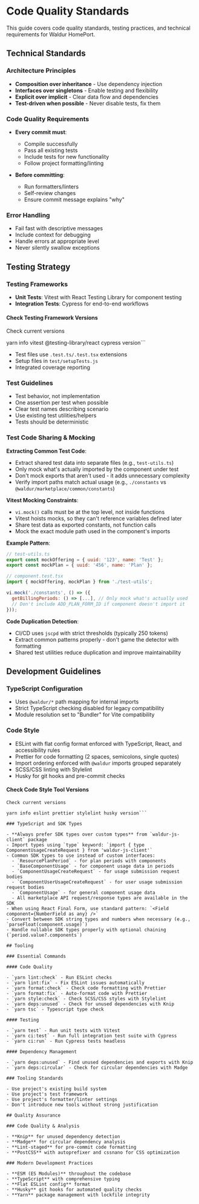 # Code Quality Standards

This guide covers code quality standards, testing practices, and technical requirements for Waldur HomePort.

## Technical Standards

### Architecture Principles

- **Composition over inheritance** - Use dependency injection
- **Interfaces over singletons** - Enable testing and flexibility
- **Explicit over implicit** - Clear data flow and dependencies
- **Test-driven when possible** - Never disable tests, fix them

### Code Quality Requirements

- **Every commit must**:
  - Compile successfully
  - Pass all existing tests
  - Include tests for new functionality
  - Follow project formatting/linting

- **Before committing**:
  - Run formatters/linters
  - Self-review changes
  - Ensure commit message explains "why"

### Error Handling

- Fail fast with descriptive messages
- Include context for debugging
- Handle errors at appropriate level
- Never silently swallow exceptions

## Testing Strategy

### Testing Frameworks

- **Unit Tests**: Vitest with React Testing Library for component testing
- **Integration Tests**: Cypress for end-to-end workflows

#### Check Testing Framework Versions

Check current versions

yarn info vitest @testing-library/react cypress version```

- Test files use `.test.ts/.test.tsx` extensions
- Setup files in `test/setupTests.js`
- Integrated coverage reporting

### Test Guidelines

- Test behavior, not implementation
- One assertion per test when possible
- Clear test names describing scenario
- Use existing test utilities/helpers
- Tests should be deterministic

### Test Code Sharing & Mocking

**Extracting Common Test Code**:

- Extract shared test data into separate files (e.g., `test-utils.ts`)
- Only mock what's actually imported by the component under test
- Don't mock exports that aren't used - it adds unnecessary complexity
- Verify import paths match actual usage (e.g., `./constants` vs `@waldur/marketplace/common/constants`)

**Vitest Mocking Constraints**:

- `vi.mock()` calls must be at the top level, not inside functions
- Vitest hoists mocks, so they can't reference variables defined later
- Share test data as exported constants, not function calls
- Mock the exact module path used in the component's imports

**Example Pattern**:

```js
// test-utils.ts
export const mockOffering = { uuid: '123', name: 'Test' };
export const mockPlan = { uuid: '456', name: 'Plan' };

// component.test.tsx
import { mockOffering, mockPlan } from './test-utils';

vi.mock('./constants', () => ({
  getBillingPeriods: () => [...], // Only mock what's actually used
  // Don't include ADD_PLAN_FORM_ID if component doesn't import it
}));
```

**Code Duplication Detection**:

- CI/CD uses `jscpd` with strict thresholds (typically 250 tokens)
- Extract common patterns properly - don't game the detector with formatting
- Shared test utilities reduce duplication and improve maintainability

## Development Guidelines

### TypeScript Configuration

- Uses `@waldur/*` path mapping for internal imports
- Strict TypeScript checking disabled for legacy compatibility
- Module resolution set to "Bundler" for Vite compatibility

### Code Style

- ESLint with flat config format enforced with TypeScript, React, and accessibility rules
- Prettier for code formatting (2 spaces, semicolons, single quotes)
- Import ordering enforced with `@waldur` imports grouped separately
- SCSS/CSS linting with Stylelint
- Husky for git hooks and pre-commit checks

#### Check Code Style Tool Versions

```
Check current versions

yarn info eslint prettier stylelint husky version```

### TypeScript and SDK Types

- **Always prefer SDK types over custom types** from `waldur-js-client` package
- Import types using `type` keyword: `import { type ComponentUsageCreateRequest } from 'waldur-js-client'`
- Common SDK types to use instead of custom interfaces:
  - `ResourcePlanPeriod` - for plan periods with components
  - `BaseComponentUsage` - for component usage data in periods
  - `ComponentUsageCreateRequest` - for usage submission request bodies
  - `ComponentUserUsageCreateRequest` - for user usage submission request bodies
  - `ComponentUsage` - for general component usage data
  - All marketplace API request/response types are available in the SDK
- When using React Final Form, use standard pattern: `<Field component={NumberField as any} />`
- Convert between SDK string types and numbers when necessary (e.g., `parseFloat(component.usage)`)
- Handle nullable SDK types properly with optional chaining (`period.value?.components`)

## Tooling

### Essential Commands

#### Code Quality

- `yarn lint:check` - Run ESLint checks
- `yarn lint:fix` - Fix ESLint issues automatically
- `yarn format:check` - Check code formatting with Prettier
- `yarn format:fix` - Auto-format code with Prettier
- `yarn style:check` - Check SCSS/CSS styles with Stylelint
- `yarn deps:unused` - Check for unused dependencies with Knip
- `yarn tsc` - Typescript type check

#### Testing

- `yarn test` - Run unit tests with Vitest
- `yarn ci:test` - Run full integration test suite with Cypress
- `yarn ci:run` - Run Cypress tests headless

#### Dependency Management

- `yarn deps:unused` - Find unused dependencies and exports with Knip
- `yarn deps:circular` - Check for circular dependencies with Madge

### Tooling Standards

- Use project's existing build system
- Use project's test framework
- Use project's formatter/linter settings
- Don't introduce new tools without strong justification

## Quality Assurance

### Code Quality & Analysis

- **Knip** for unused dependency detection
- **Madge** for circular dependency analysis
- **Lint-staged** for pre-commit code formatting
- **PostCSS** with autoprefixer and cssnano for CSS optimization

### Modern Development Practices

- **ESM (ES Modules)** throughout the codebase
- **TypeScript** with comprehensive typing
- **Flat ESLint config** format
- **Husky** git hooks for automated quality checks
- **Yarn** package management with lockfile integrity
